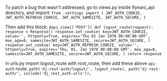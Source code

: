 To patch a bug that wasn't addressed, go to views.py inside flynarc_api directory, and import:
`
from .settings import (
    JWT_AUTH_COOKIE,
    JWT_AUTH_REFRESH_COOKIE,
    JWT_AUTH_SAMESITE,
    JWT_AUTH_SECURE,
)
`

Then add this block:
`
@api_view(['POST'])
def logout_route(request):
    response = Response()
    response.set_cookie(
        key=JWT_AUTH_COOKIE,
        value='',
        httponly=True,
        expires='Thu 01 Jan 1970 00:00:00 GMT',
        max_age=0,
        samesite=JWT_AUTH_SAMESITE,
        secure=JWT_AUTH_SECURE,
    )
    response.set_cookie(
        key=JWT_AUTH_REFRESH_COOKIE,
        value='',
        httponly=True,
        expires='Thu, 01, Jan 1970 00:00:00 GMT',
        max_age=0,
        samesite=JWT_AUTH_SAMESITE,
        secure=JWT_AUTH_SECURE,
    )
    return response
`

in urls.py import logout_route with root_route, then add these above `api-auth` route:
`
    path('dj-rest-auth/logout/', logout_route),
    path('dj-rest-auth/', include('dj_rest_auth.urls')),
`